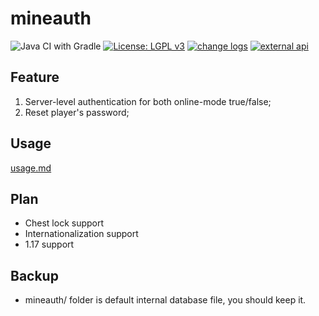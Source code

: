 # mineauth

![Java CI with Gradle](https://github.com/AethLi/mineauth/workflows/Java%20CI%20with%20Gradle/badge.svg)
[![License: LGPL v3](https://img.shields.io/badge/License-LGPL%20v3-blue.svg)](https://www.gnu.org/licenses/lgpl-3.0)
[![change logs](https://img.shields.io/badge/change%20logs-0.3.1-yellow)](change_logs.md)
[![external api](https://img.shields.io/badge/external%20api-alpha-brightgreen)](https://github.com/AethLi/mineauth_external_api)

## Feature

1. Server-level authentication for both online-mode true/false;
2. Reset player's password;

## Usage
[usage.md](./usage.md)

## Plan

- Chest lock support
- Internationalization support
- 1.17 support

## Backup

- mineauth/ folder is default internal database file, you should keep it.
